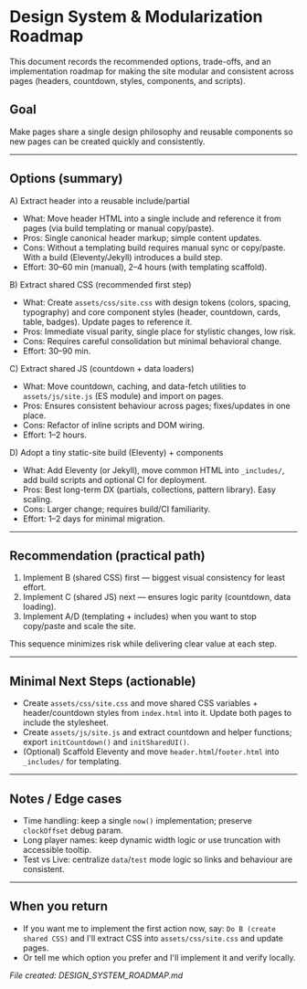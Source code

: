 # Design System & Modularization Roadmap

This document records the recommended options, trade-offs, and an implementation roadmap for making the site modular and consistent across pages (headers, countdown, styles, components, and scripts).

## Goal

Make pages share a single design philosophy and reusable components so new pages can be created quickly and consistently.

---

## Options (summary)

A) Extract header into a reusable include/partial

- What: Move header HTML into a single include and reference it from pages (via build templating or manual copy/paste).
- Pros: Single canonical header markup; simple content updates.
- Cons: Without a templating build requires manual sync or copy/paste. With a build (Eleventy/Jekyll) introduces a build step.
- Effort: 30–60 min (manual), 2–4 hours (with templating scaffold).

B) Extract shared CSS (recommended first step)

- What: Create `assets/css/site.css` with design tokens (colors, spacing, typography) and core component styles (header, countdown, cards, table, badges). Update pages to reference it.
- Pros: Immediate visual parity, single place for stylistic changes, low risk.
- Cons: Requires careful consolidation but minimal behavioral change.
- Effort: 30–90 min.

C) Extract shared JS (countdown + data loaders)

- What: Move countdown, caching, and data-fetch utilities to `assets/js/site.js` (ES module) and import on pages.
- Pros: Ensures consistent behaviour across pages; fixes/updates in one place.
- Cons: Refactor of inline scripts and DOM wiring.
- Effort: 1–2 hours.

D) Adopt a tiny static-site build (Eleventy) + components

- What: Add Eleventy (or Jekyll), move common HTML into `_includes/`, add build scripts and optional CI for deployment.
- Pros: Best long-term DX (partials, collections, pattern library). Easy scaling.
- Cons: Larger change; requires build/CI familiarity.
- Effort: 1–2 days for minimal migration.

---

## Recommendation (practical path)

1. Implement B (shared CSS) first — biggest visual consistency for least effort.
2. Implement C (shared JS) next — ensures logic parity (countdown, data loading).
3. Implement A/D (templating + includes) when you want to stop copy/paste and scale the site.

This sequence minimizes risk while delivering clear value at each step.

---

## Minimal Next Steps (actionable)

- Create `assets/css/site.css` and move shared CSS variables + header/countdown styles from `index.html` into it. Update both pages to include the stylesheet.
- Create `assets/js/site.js` and extract countdown and helper functions; export `initCountdown()` and `initSharedUI()`.
- (Optional) Scaffold Eleventy and move `header.html`/`footer.html` into `_includes/` for templating.

---

## Notes / Edge cases

- Time handling: keep a single `now()` implementation; preserve `clockOffset` debug param.
- Long player names: keep dynamic width logic or use truncation with accessible tooltip.
- Test vs Live: centralize `data`/`test` mode logic so links and behaviour are consistent.

---

## When you return

- If you want me to implement the first action now, say: `Do B (create shared CSS)` and I'll extract CSS into `assets/css/site.css` and update pages.
- Or tell me which option you prefer and I'll implement it and verify locally.

_File created: DESIGN_SYSTEM_ROADMAP.md_
